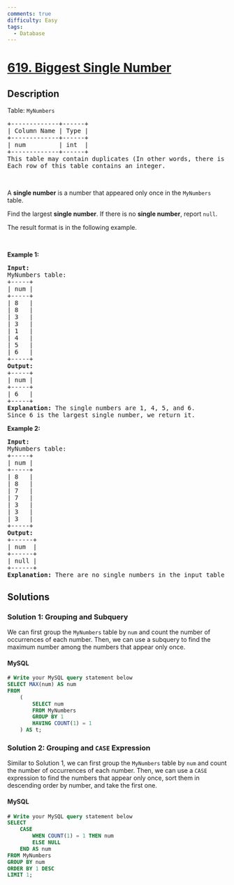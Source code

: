 ```yaml
---
comments: true
difficulty: Easy
tags:
  - Database
---
```


<!-- problem:start -->

# [619. Biggest Single Number](https://leetcode.com/problems/biggest-single-number)

## Description

<!-- description:start -->

<p>Table: <code>MyNumbers</code></p>

<pre>
+-------------+------+
| Column Name | Type |
+-------------+------+
| num         | int  |
+-------------+------+
This table may contain duplicates (In other words, there is no primary key for this table in SQL).
Each row of this table contains an integer.
</pre>

<p>&nbsp;</p>

<p>A <strong>single number</strong> is a number that appeared only once in the <code>MyNumbers</code> table.</p>

<p>Find the largest <strong>single number</strong>. If there is no <strong>single number</strong>, report <code>null</code>.</p>

<p>The result format is in the following example.</p>
<ptable> </ptable>
<p>&nbsp;</p>
<p><strong class="example">Example 1:</strong></p>

<pre>
<strong>Input:</strong> 
MyNumbers table:
+-----+
| num |
+-----+
| 8   |
| 8   |
| 3   |
| 3   |
| 1   |
| 4   |
| 5   |
| 6   |
+-----+
<strong>Output:</strong> 
+-----+
| num |
+-----+
| 6   |
+-----+
<strong>Explanation:</strong> The single numbers are 1, 4, 5, and 6.
Since 6 is the largest single number, we return it.
</pre>

<p><strong class="example">Example 2:</strong></p>

<pre>
<strong>Input:</strong> 
MyNumbers table:
+-----+
| num |
+-----+
| 8   |
| 8   |
| 7   |
| 7   |
| 3   |
| 3   |
| 3   |
+-----+
<strong>Output:</strong> 
+------+
| num  |
+------+
| null |
+------+
<strong>Explanation:</strong> There are no single numbers in the input table so we return null.
</pre>

<!-- description:end -->

## Solutions

<!-- solution:start -->

### Solution 1: Grouping and Subquery

We can first group the `MyNumbers` table by `num` and count the number of occurrences of each number. Then, we can use a subquery to find the maximum number among the numbers that appear only once.

<!-- tabs:start -->

#### MySQL

```sql
# Write your MySQL query statement below
SELECT MAX(num) AS num
FROM
    (
        SELECT num
        FROM MyNumbers
        GROUP BY 1
        HAVING COUNT(1) = 1
    ) AS t;
```

<!-- tabs:end -->

<!-- solution:end -->

<!-- solution:start -->

### Solution 2: Grouping and `CASE` Expression

Similar to Solution 1, we can first group the `MyNumbers` table by `num` and count the number of occurrences of each number. Then, we can use a `CASE` expression to find the numbers that appear only once, sort them in descending order by number, and take the first one.

<!-- tabs:start -->

#### MySQL

```sql
# Write your MySQL query statement below
SELECT
    CASE
        WHEN COUNT(1) = 1 THEN num
        ELSE NULL
    END AS num
FROM MyNumbers
GROUP BY num
ORDER BY 1 DESC
LIMIT 1;
```

<!-- tabs:end -->

<!-- solution:end -->

<!-- problem:end -->
